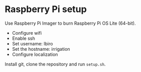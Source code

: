 # Raspberry Pi setup

Use Raspberry Pi Imager to burn Raspberry Pi OS Lite (64-bit).
- Configure wifi
- Enable ssh
- Set username: lbiro
- Set the hostname: irrigation
- Configure localization

Install git, clone the repository and run `setup.sh`.
